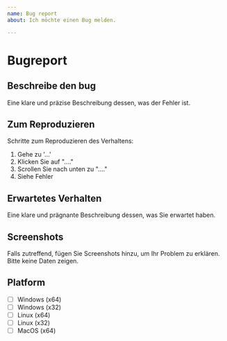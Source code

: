 ```yaml
---
name: Bug report
about: Ich möchte einen Bug melden.

---
```


# Bugreport

## Beschreibe den bug ##
Eine klare und präzise Beschreibung dessen, was der Fehler ist.

## Zum Reproduzieren ##
Schritte zum Reproduzieren des Verhaltens:
1. Gehe zu '...'
2. Klicken Sie auf "...."
3. Scrollen Sie nach unten zu "...."
4. Siehe Fehler


## Erwartetes Verhalten ##
Eine klare und prägnante Beschreibung dessen, was Sie erwartet haben.

## Screenshots ##
Falls zutreffend, fügen Sie Screenshots hinzu, um Ihr Problem zu erklären. Bitte keine Daten zeigen.

## Platform ##
<!-- [ ] durch [x] ersetzen -->
- [ ] Windows (x64)
- [ ] Windows (x32)
- [ ] Linux (x64)
- [ ] Linux (x32)
- [ ] MacOS (x64)
